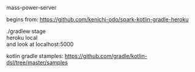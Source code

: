 mass-power-server  
  
begins from: https://github.com/kenichi-odo/spark-kotlin-gradle-heroku  
  
./gradlew stage  
heroku local  
and look at localhost:5000    
  
  
kotlin gradle stamples: https://github.com/gradle/kotlin-dsl/tree/master/samples  
  
